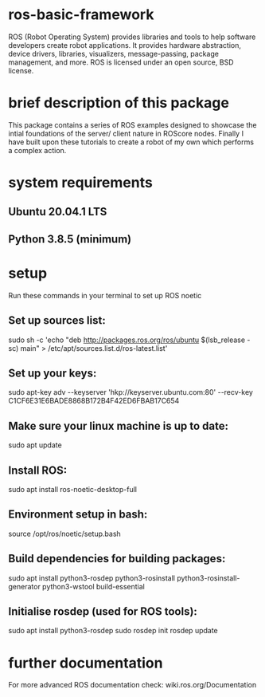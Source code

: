 # ros-basic-framework
ROS (Robot Operating System) provides libraries and tools to help software developers create robot applications. It provides hardware abstraction, device drivers, libraries, visualizers, message-passing, package management, and more. ROS is licensed under an open source, BSD license.

# brief description of this package
This package contains a series of ROS examples designed to
showcase the intial foundations of the server/ client nature
in ROScore nodes. Finally I have built upon these tutorials
to create a robot of my own which performs a complex action.

# system requirements
## Ubuntu 20.04.1 LTS ##
## Python 3.8.5 (minimum) ##

# setup
Run these commands in your terminal to set up ROS noetic

## Set up sources list: ##
sudo sh -c 'echo "deb http://packages.ros.org/ros/ubuntu $(lsb_release -sc) main" > /etc/apt/sources.list.d/ros-latest.list'

## Set up your keys: ## 
sudo apt-key adv --keyserver 'hkp://keyserver.ubuntu.com:80' --recv-key C1CF6E31E6BADE8868B172B4F42ED6FBAB17C654

## Make sure your linux machine is up  to date: ##
sudo apt update

## Install ROS: ##
sudo apt install ros-noetic-desktop-full

## Environment setup in bash: ##
source /opt/ros/noetic/setup.bash

## Build dependencies for building packages: ##
sudo apt install python3-rosdep python3-rosinstall python3-rosinstall-generator python3-wstool build-essential

## Initialise rosdep (used for ROS tools): ##
sudo apt install python3-rosdep
sudo rosdep init
rosdep update

# further documentation
For more advanced ROS documentation check: wiki.ros.org/Documentation

